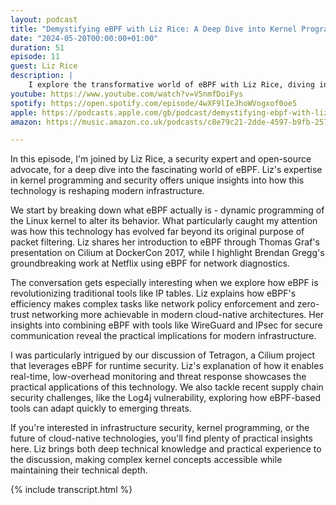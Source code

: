 ```yaml
---
layout: podcast
title: "Demystifying eBPF with Liz Rice: A Deep Dive into Kernel Programming and Security"
date: "2024-05-20T00:00:00+01:00"
duration: 51
episode: 11
guest: Liz Rice
description: |
    I explore the transformative world of eBPF with Liz Rice, diving into how this technology is revolutionizing observability, security, and networking. From Netflix's pioneering work to Isovalent's innovations, we unpack what makes eBPF a game-changer for modern infrastructure.
youtube: https://www.youtube.com/watch?v=V5nmfDoiFys
spotify: https://open.spotify.com/episode/4wXF9lIeJhoWVogxof0oe5
apple: https://podcasts.apple.com/gb/podcast/demystifying-ebpf-with-liz-rice-a-deep-dive-into/id1722663295?i=1000656091310
amazon: https://music.amazon.co.uk/podcasts/c8e79c21-2dde-4597-b9fb-257ecbc2bf29/episodes/2abbad1e-ca7d-465c-9173-17cf740e05a9/nerding-out-with-viktor-demystifying-ebpf-with-liz-rice-a-deep-dive-into-kernel-programming-and-security

---
```


In this episode, I'm joined by Liz Rice, a security expert and open-source advocate, for a deep dive into the fascinating world of eBPF. Liz's expertise in kernel programming and security offers unique insights into how this technology is reshaping modern infrastructure.

We start by breaking down what eBPF actually is - dynamic programming of the Linux kernel to alter its behavior. What particularly caught my attention was how this technology has evolved far beyond its original purpose of packet filtering. Liz shares her introduction to eBPF through Thomas Graf's presentation on Cilium at DockerCon 2017, while I highlight Brendan Gregg's groundbreaking work at Netflix using eBPF for network diagnostics.

The conversation gets especially interesting when we explore how eBPF is revolutionizing traditional tools like IP tables. Liz explains how eBPF's efficiency makes complex tasks like network policy enforcement and zero-trust networking more achievable in modern cloud-native architectures. Her insights into combining eBPF with tools like WireGuard and IPsec for secure communication reveal the practical implications for modern infrastructure.

I was particularly intrigued by our discussion of Tetragon, a Cilium project that leverages eBPF for runtime security. Liz's explanation of how it enables real-time, low-overhead monitoring and threat response showcases the practical applications of this technology. We also tackle recent supply chain security challenges, like the Log4j vulnerability, exploring how eBPF-based tools can adapt quickly to emerging threats.

If you're interested in infrastructure security, kernel programming, or the future of cloud-native technologies, you'll find plenty of practical insights here. Liz brings both deep technical knowledge and practical experience to the discussion, making complex kernel concepts accessible while maintaining their technical depth.

{% include transcript.html %}